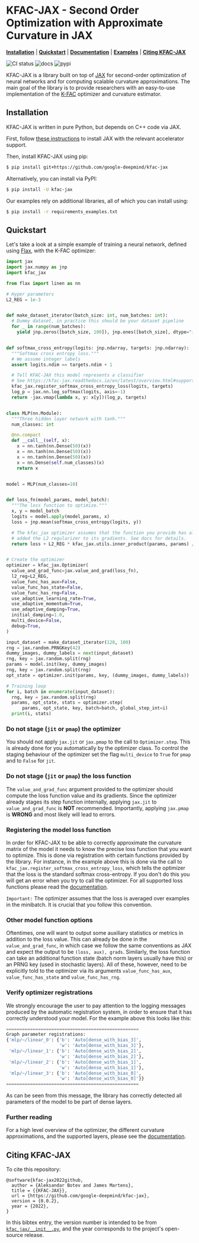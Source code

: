 # KFAC-JAX - Second Order Optimization with Approximate Curvature in JAX

[**Installation**](#installation)
| [**Quickstart**](#quickstart)
| [**Documentation**](https://kfac-jax.readthedocs.io/)
| [**Examples**](https://github.com/google-deepmind/kfac-jax/tree/main/examples/)
| [**Citing KFAC-JAX**](#citing-kfac-jax)

![CI status](https://github.com/google-deepmind/kfac-jax/workflows/ci/badge.svg)
![docs](https://readthedocs.org/projects/kfac-jax/badge/?version=latest)
![pypi](https://img.shields.io/pypi/v/kfac-jax)

KFAC-JAX is a library built on top of [JAX] for second-order optimization of
neural networks and for computing scalable curvature approximations.
The main goal of the library is to provide researchers with an easy-to-use
implementation of the [K-FAC] optimizer and curvature estimator.

## Installation<a id="installation"></a>

KFAC-JAX is written in pure Python, but depends on C++ code via JAX.

First, follow [these instructions](https://github.com/google/jax#installation)
to install JAX with the relevant accelerator support.

Then, install KFAC-JAX using pip:

```bash
$ pip install git+https://github.com/google-deepmind/kfac-jax
```

Alternatively, you can install via PyPI:

```bash
$ pip install -U kfac-jax
```

Our examples rely on additional libraries, all of which you can install using:

```bash
$ pip install -r requirements_examples.txt
```

## Quickstart<a id="quickstart"></a>

Let's take a look at a simple example of training a neural network, defined
using [Flax], with the K-FAC optimizer:

```python
import jax
import jax.numpy as jnp
import kfac_jax

from flax import linen as nn

# Hyper parameters
L2_REG = 1e-3


def make_dataset_iterator(batch_size: int, num_batches: int):
  # Dummy dataset, in practice this should be your dataset pipeline
  for _ in range(num_batches):
    yield jnp.zeros([batch_size, 100]), jnp.ones([batch_size], dtype="int32")


def softmax_cross_entropy(logits: jnp.ndarray, targets: jnp.ndarray):
  """Softmax cross entropy loss."""
  # We assume integer labels
  assert logits.ndim == targets.ndim + 1

  # Tell KFAC-JAX this model represents a classifier
  # See https://kfac-jax.readthedocs.io/en/latest/overview.html#supported-losses
  kfac_jax.register_softmax_cross_entropy_loss(logits, targets)
  log_p = jax.nn.log_softmax(logits, axis=-1)
  return -jax.vmap(lambda x, y: x[y])(log_p, targets)


class MLP(nn.Module):
  """Three hidden layer network with tanh."""
  num_classes: int

  @nn.compact
  def __call__(self, x):
    x = nn.tanh(nn.Dense(50)(x))
    x = nn.tanh(nn.Dense(50)(x))
    x = nn.tanh(nn.Dense(50)(x))
    x = nn.Dense(self.num_classes)(x)
    return x


model = MLP(num_classes=10)


def loss_fn(model_params, model_batch):
  """The loss function to optimize."""
  x, y = model_batch
  logits = model.apply(model_params, x)
  loss = jnp.mean(softmax_cross_entropy(logits, y))

  # The kfac_jax optimizer assumes that the function you provide has already
  # added the L2 regularizer to its gradients. See docs for details.
  return loss + L2_REG * kfac_jax.utils.inner_product(params, params) / 2.0


# Create the optimizer
optimizer = kfac_jax.Optimizer(
  value_and_grad_func=jax.value_and_grad(loss_fn),
  l2_reg=L2_REG,
  value_func_has_aux=False,
  value_func_has_state=False,
  value_func_has_rng=False,
  use_adaptive_learning_rate=True,
  use_adaptive_momentum=True,
  use_adaptive_damping=True,
  initial_damping=1.0,
  multi_device=False,
  debug=True,
)

input_dataset = make_dataset_iterator(128, 100)
rng = jax.random.PRNGKey(42)
dummy_images, dummy_labels = next(input_dataset)
rng, key = jax.random.split(rng)
params = model.init(key, dummy_images)
rng, key = jax.random.split(rng)
opt_state = optimizer.init(params, key, (dummy_images, dummy_labels))

# Training loop
for i, batch in enumerate(input_dataset):
  rng, key = jax.random.split(rng)
  params, opt_state, stats = optimizer.step(
      params, opt_state, key, batch=batch, global_step_int=i)
  print(i, stats)
```

### Do not stage (``jit`` or ``pmap``) the optimizer

You should not apply `jax.jit` or `jax.pmap` to the call to `Optimizer.step`.
This is already done for you automatically by the optimizer class.
To control the staging behaviour of the optimizer set the flag ``multi_device``
to ``True`` for ``pmap`` and to ``False`` for ``jit``.

### Do not stage (``jit`` or ``pmap``) the loss function

The ``value_and_grad_func`` argument provided to the optimizer should compute
the loss function value and its gradients. Since the optimizer already stages
its step function internally, applying ``jax.jit`` to ``value_and_grad_func`` is
**NOT** recommended.
Importantly, applying ``jax.pmap`` is **WRONG** and most likely will lead to
errors.

### Registering the model loss function

In order for KFAC-JAX to be able to correctly approximate the curvature matrix
of the model it needs to know the precise loss function that you want to
optimize.
This is done via registration with certain functions provided by the library.
For instance, in the example above this is done via the call to
``kfac_jax.register_softmax_cross_entropy_loss``, which tells the optimizer that
the loss is the standard softmax cross-entropy.
If you don't do this you will get an error when you try to call the optimizer.
For all supported loss functions please read the [documentation].

``Important:`` The optimizer assumes that the loss is averaged over examples in
the minibatch. It is crucial that you follow this convention.

### Other model function options

Oftentimes, one will want to output some auxiliary statistics or metrics in
addition to the loss value.
This can already be done in the ``value_and_grad_func``, in which case we follow
the same conventions as JAX and expect the output to be ``(loss, aux), grads``.
Similarly, the loss function can take an additional function state (batch norm
layers usually have this) or an PRNG key (used in stochastic layers). All of
these, however, need to be explicitly told to the optimizer via its arguments
``value_func_has_aux``, ``value_func_has_state`` and ``value_func_has_rng``.

### Verify optimizer registrations

We strongly encourage the user to pay attention to the logging messages produced
by the automatic registration system, in order to ensure that it has correctly
understood your model.
For the example above this looks like this:

```python
==================================================
Graph parameter registrations:
{'mlp/~/linear_0': {'b': 'Auto[dense_with_bias_3]',
                    'w': 'Auto[dense_with_bias_3]'},
 'mlp/~/linear_1': {'b': 'Auto[dense_with_bias_2]',
                    'w': 'Auto[dense_with_bias_2]'},
 'mlp/~/linear_2': {'b': 'Auto[dense_with_bias_1]',
                    'w': 'Auto[dense_with_bias_1]'},
 'mlp/~/linear_3': {'b': 'Auto[dense_with_bias_0]',
                    'w': 'Auto[dense_with_bias_0]'}}
==================================================
```

As can be seen from this message, the library has correctly detected all
parameters of the model to be part of dense layers.

### Further reading
For a high level overview of the optimizer, the different curvature
approximations, and the supported layers, please see the [documentation].

## Citing KFAC-JAX<a id="citing-kfac-jax"></a>

To cite this repository:

```
@software{kfac-jax2022github,
  author = {Aleksandar Botev and James Martens},
  title = {{KFAC-JAX}},
  url = {https://github.com/google-deepmind/kfac-jax},
  version = {0.0.2},
  year = {2022},
}
```

In this bibtex entry, the version number is intended to be from
[`kfac_jax/__init__.py`](https://github.com/google-deepmind/kfac-jax/blob/main/kfac_jax/__init__.py),
and the year corresponds to the project's open-source release.


[K-FAC]: https://arxiv.org/abs/1503.05671
[JAX]: https://github.com/google/jax
[Flax]: https://github.com/google/flax
[documentation]: https://kfac-jax.readthedocs.io/
